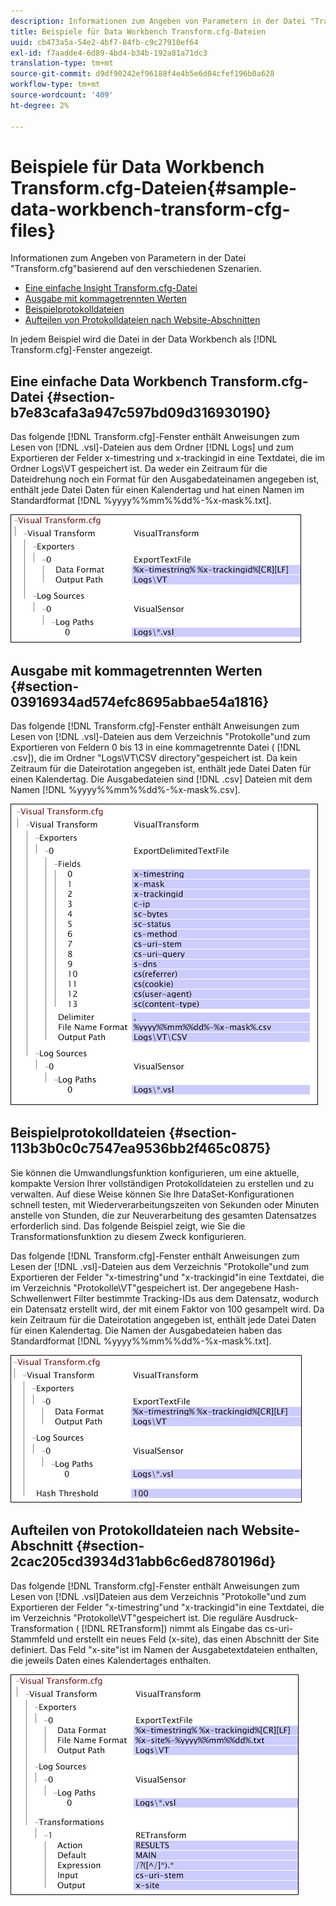 ```yaml
---
description: Informationen zum Angeben von Parametern in der Datei "Transform.cfg"basierend auf den verschiedenen Szenarien.
title: Beispiele für Data Workbench Transform.cfg-Dateien
uuid: cb473a5a-54e2-4bf7-84fb-c9c27910ef64
exl-id: f7aadde4-6d89-4bd4-b34b-192a81a71dc3
translation-type: tm+mt
source-git-commit: d9df90242ef96188f4e4b5e6d04cfef196b0a628
workflow-type: tm+mt
source-wordcount: '409'
ht-degree: 2%

---
```


# Beispiele für Data Workbench Transform.cfg-Dateien{#sample-data-workbench-transform-cfg-files}

Informationen zum Angeben von Parametern in der Datei &quot;Transform.cfg&quot;basierend auf den verschiedenen Szenarien.

* [Eine einfache Insight Transform.cfg-Datei](../../../../../home/c-dataset-const-proc/c-transf-func/c-config-files-transf/t-ins-transf-file/c-sample-transf-files.md#section-b7e83cafa3a947c597bd09d316930190)
* [Ausgabe mit kommagetrennten Werten](../../../../../home/c-dataset-const-proc/c-transf-func/c-config-files-transf/t-ins-transf-file/c-sample-transf-files.md#section-03916934ad574efc8695abbae54a1816)
* [Beispielprotokolldateien](../../../../../home/c-dataset-const-proc/c-transf-func/c-config-files-transf/t-ins-transf-file/c-sample-transf-files.md#section-113b3b0c0c7547ea9536bb2f465c0875)
* [Aufteilen von Protokolldateien nach Website-Abschnitten](../../../../../home/c-dataset-const-proc/c-transf-func/c-config-files-transf/t-ins-transf-file/c-sample-transf-files.md#section-2cac205cd3934d31abb6c6ed8780196d)

In jedem Beispiel wird die Datei in der Data Workbench als [!DNL Transform.cfg]-Fenster angezeigt.

## Eine einfache Data Workbench Transform.cfg-Datei {#section-b7e83cafa3a947c597bd09d316930190}

Das folgende [!DNL Transform.cfg]-Fenster enthält Anweisungen zum Lesen von [!DNL .vsl]-Dateien aus dem Ordner [!DNL Logs] und zum Exportieren der Felder x-timestring und x-trackingid in eine Textdatei, die im Ordner Logs\VT gespeichert ist. Da weder ein Zeitraum für die Dateidrehung noch ein Format für den Ausgabedateinamen angegeben ist, enthält jede Datei Daten für einen Kalendertag und hat einen Namen im Standardformat [!DNL %yyyy%%mm%%dd%-%x-mask%.txt].

![](assets/cfg_VisualTransform_SimpleExample.png)

## Ausgabe mit kommagetrennten Werten {#section-03916934ad574efc8695abbae54a1816}

Das folgende [!DNL Transform.cfg]-Fenster enthält Anweisungen zum Lesen von [!DNL .vsl]-Dateien aus dem Verzeichnis &quot;Protokolle&quot;und zum Exportieren von Feldern 0 bis 13 in eine kommagetrennte Datei ( [!DNL .csv]), die im Ordner &quot;Logs\VT\CSV directory&quot;gespeichert ist. Da kein Zeitraum für die Dateirotation angegeben ist, enthält jede Datei Daten für einen Kalendertag. Die Ausgabedateien sind [!DNL .csv] Dateien mit dem Namen [!DNL %yyyy%%mm%%dd%-%x-mask%.csv].

![](assets/cfg_VisualTransform_CSVExample.png)

## Beispielprotokolldateien {#section-113b3b0c0c7547ea9536bb2f465c0875}

Sie können die Umwandlungsfunktion konfigurieren, um eine aktuelle, kompakte Version Ihrer vollständigen Protokolldateien zu erstellen und zu verwalten. Auf diese Weise können Sie Ihre DataSet-Konfigurationen schnell testen, mit Wiederverarbeitungszeiten von Sekunden oder Minuten anstelle von Stunden, die zur Neuverarbeitung des gesamten Datensatzes erforderlich sind. Das folgende Beispiel zeigt, wie Sie die Transformationsfunktion zu diesem Zweck konfigurieren.

Das folgende [!DNL Transform.cfg]-Fenster enthält Anweisungen zum Lesen der [!DNL .vsl]-Dateien aus dem Verzeichnis &quot;Protokolle&quot;und zum Exportieren der Felder &quot;x-timestring&quot;und &quot;x-trackingid&quot;in eine Textdatei, die im Verzeichnis &quot;Protokolle\VT&quot;gespeichert ist. Der angegebene Hash-Schwellenwert Filter bestimmte Tracking-IDs aus dem Datensatz, wodurch ein Datensatz erstellt wird, der mit einem Faktor von 100 gesampelt wird. Da kein Zeitraum für die Dateirotation angegeben ist, enthält jede Datei Daten für einen Kalendertag. Die Namen der Ausgabedateien haben das Standardformat [!DNL %yyyy%%mm%%dd%-%x-mask%.txt].

![](assets/cfg_VisualTransform_SampledExample.png)

## Aufteilen von Protokolldateien nach Website-Abschnitt {#section-2cac205cd3934d31abb6c6ed8780196d}

Das folgende [!DNL Transform.cfg]-Fenster enthält Anweisungen zum Lesen von [!DNL .vsl]Dateien aus dem Verzeichnis &quot;Protokolle&quot;und zum Exportieren der Felder &quot;x-timestring&quot;und &quot;x-trackingid&quot;in eine Textdatei, die im Verzeichnis &quot;Protokolle\VT&quot;gespeichert ist. Die reguläre Ausdruck-Transformation ( [!DNL RETransform]) nimmt als Eingabe das cs-uri-Stammfeld und erstellt ein neues Feld (x-site), das einen Abschnitt der Site definiert. Das Feld &quot;x-site&quot;ist im Namen der Ausgabetextdateien enthalten, die jeweils Daten eines Kalendertages enthalten.

![](assets/cfg_VisualTransform_SplittingExample.png)
